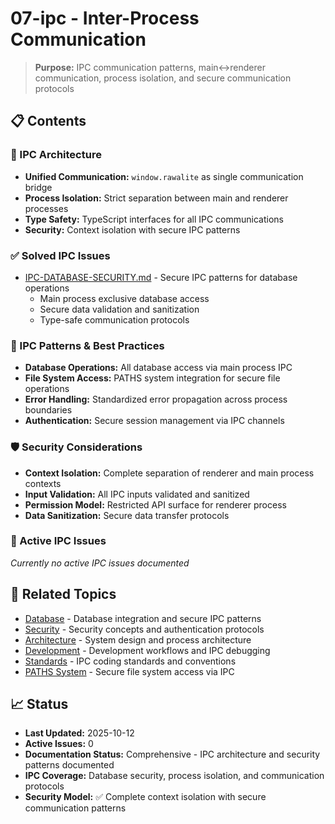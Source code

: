# 07-ipc - Inter-Process Communication

> **Purpose:** IPC communication patterns, main↔renderer communication, process isolation, and secure communication protocols

## 📋 **Contents**

### **🔧 IPC Architecture**
- **Unified Communication:** `window.rawalite` as single communication bridge
- **Process Isolation:** Strict separation between main and renderer processes
- **Type Safety:** TypeScript interfaces for all IPC communications
- **Security:** Context isolation with secure IPC patterns

### **✅ Solved IPC Issues**
- [IPC-DATABASE-SECURITY.md](solved/IPC-DATABASE-SECURITY.md) - Secure IPC patterns for database operations
  - Main process exclusive database access
  - Secure data validation and sanitization
  - Type-safe communication protocols

### **🔄 IPC Patterns & Best Practices**
- **Database Operations:** All database access via main process IPC
- **File System Access:** PATHS system integration for secure file operations
- **Error Handling:** Standardized error propagation across process boundaries
- **Authentication:** Secure session management via IPC channels

### **🛡️ Security Considerations**
- **Context Isolation:** Complete separation of renderer and main process contexts
- **Input Validation:** All IPC inputs validated and sanitized
- **Permission Model:** Restricted API surface for renderer process
- **Data Sanitization:** Secure data transfer protocols

### **🔄 Active IPC Issues**
*Currently no active IPC issues documented*

## 🔗 **Related Topics**

- [Database](../05-database/) - Database integration and secure IPC patterns
- [Security](../10-security/) - Security concepts and authentication protocols
- [Architecture](../02-architecture/) - System design and process architecture
- [Development](../03-development/) - Development workflows and IPC debugging
- [Standards](../01-standards/) - IPC coding standards and conventions
- [PATHS System](../06-paths/) - Secure file system access via IPC

## 📈 **Status**

- **Last Updated:** 2025-10-12
- **Active Issues:** 0
- **Documentation Status:** Comprehensive - IPC architecture and security patterns documented
- **IPC Coverage:** Database security, process isolation, and communication protocols
- **Security Model:** ✅ Complete context isolation with secure communication patterns